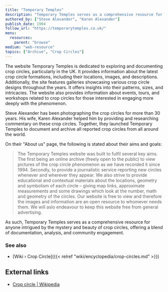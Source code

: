 ```yaml
---
title: "Temporary Temples"
description: "Temporary Temples serves as a comprehensive resource for anyone intrigued by the mystery and beauty of crop circles, offering a blend of documentation, analysis, and community engagement."
authored_by: ["Steve Alexander", "Karen Alexander"]
publish_date: 1994
follow_url: "https://temporarytemples.co.uk/"
menu:
  resources:
    parent: "browse"
medium: "web-resource"
topics: ["Archive", "Crop Circles"]
---
```


The website Temporary Temples is dedicated to exploring and documenting crop circles, particularly in the UK. It provides information about the latest crop circle formations, including their locations, images, and descriptions. Additionally, the site features galleries showcasing various crop circle designs throughout the years. It offers insights into their patterns, sizes, and intricacies. The website also provides information about events, tours, and workshops related to crop circles for those interested in engaging more deeply with the phenomenon.

Steve Alexander has been photographing the crop circles for more than 30 years. His wife, Karen Alexander helped him by providing and researching commentary on these crop circles. Together, they launched Temporary Temples to document and archive all reported crop circles from all around the world.

On their "About us" page, the following is stated about their aims and goals:

> The Temporary Temples website was built to fulfil several key aims. The first being an online archive (freely open to the public) to view pictures of the crop circle phenomenon as we have recorded it since 1994. Secondly, to provide a journalistic service reporting new circles whenever and wherever they appear. We also strive to provide educational and contextual materials about the locations, geometry and symbolism of each circle – giving map links, approximate measurements and some drawings which look at the number, math and geometry of the circles. Our website is free to view and therefore the images and information are an open resource to whomever needs them. We will aslo endeavour to keep this website free from  general advertising.

As such, Temporary Temples serves as a comprehensive resource for anyone intrigued by the mystery and beauty of crop circles, offering a blend of documentation, analysis, and community engagement.

### See also

- [Wiki › Crop Circle]({{< relref "wiki/encyclopedia/crop-circles.md" >}})

## External links

- [Crop circle | Wikipedia](https://en.wikipedia.org/wiki/Crop_circle)